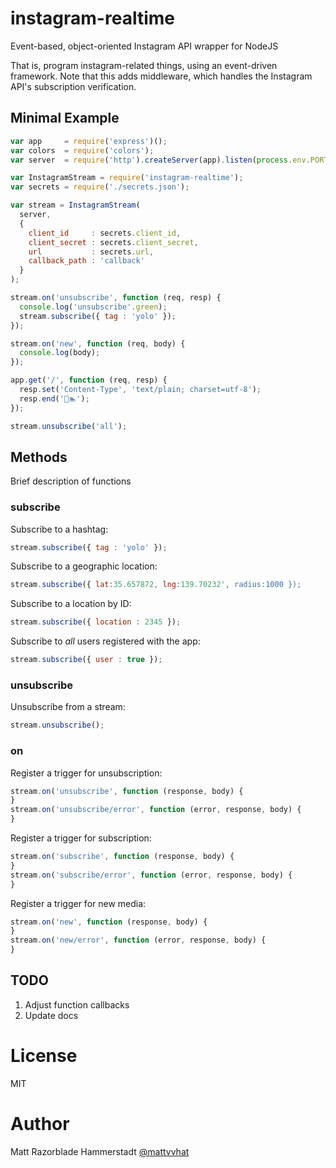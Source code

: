 # instagram-realtime

Event-based, object-oriented Instagram API wrapper for NodeJS

That is, program instagram-related things, using an event-driven framework.
Note that this adds middleware, which handles the Instagram API's subscription
verification.

## Minimal Example

```js
var app     = require('express')();
var colors  = require('colors');
var server  = require('http').createServer(app).listen(process.env.PORT || 5000);

var InstagramStream = require('instagram-realtime');
var secrets = require('./secrets.json');

var stream = InstagramStream(
  server,
  {
    client_id     : secrets.client_id,
    client_secret : secrets.client_secret,
    url           : secrets.url,
    callback_path : 'callback'
  }
);

stream.on('unsubscribe', function (req, resp) {
  console.log('unsubscribe'.green);
  stream.subscribe({ tag : 'yolo' });
});

stream.on('new', function (req, body) {
  console.log(body);
});

app.get('/', function (req, resp) {
  resp.set('Content-Type', 'text/plain; charset=utf-8');
  resp.end('🍕🏊');
});

stream.unsubscribe('all');
```

## Methods

Brief description of functions

### subscribe

Subscribe to a hashtag:

```js
stream.subscribe({ tag : 'yolo' });
```

Subscribe to a geographic location:

```js
stream.subscribe({ lat:35.657872, lng:139.70232', radius:1000 });
```

Subscribe to a location by ID:

```js
stream.subscribe({ location : 2345 });
```

Subscribe to *all* users registered with the app:

```js
stream.subscribe({ user : true });
```

### unsubscribe

Unsubscribe from a stream:

```js
stream.unsubscribe();
```

### on

Register a trigger for unsubscription:

```js
stream.on('unsubscribe', function (response, body) {
}
stream.on('unsubscribe/error', function (error, response, body) {
}
```

Register a trigger for subscription:

```js
stream.on('subscribe', function (response, body) {
}
stream.on('subscribe/error', function (error, response, body) {
}
```

Register a trigger for new media:
```js
stream.on('new', function (response, body) {
}
stream.on('new/error', function (error, response, body) {
}
```

## TODO

1. Adjust function callbacks
2. Update docs

# License

MIT

# Author

Matt Razorblade Hammerstadt [@mattvvhat](https://twitter.com/mattvvhat)
